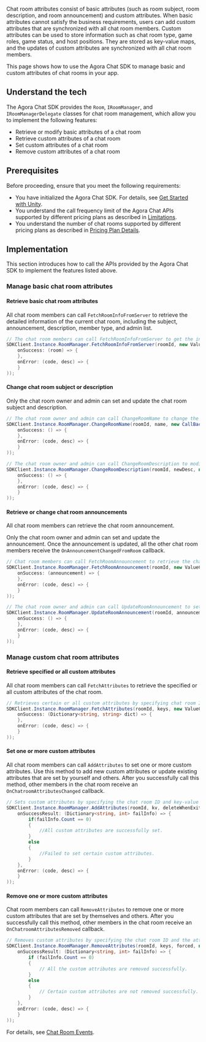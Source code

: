 Chat room attributes consist of basic attributes (such as room subject, room description, and room announcement) and custom attributes. When basic attributes cannot satisfy the business requirements, users can add custom attributes that are synchronized with all chat room members.
Custom attributes can be used to store information such as chat room type, game roles, game status, and host positions. They are stored as key-value maps, and the updates of custom attributes are synchronized with all chat room members.

This page shows how to use the Agora Chat SDK to manage basic and custom attributes of chat rooms in your app.

## Understand the tech

The Agora Chat SDK provides the `Room`, `IRoomManager`, and `IRoomManagerDelegate` classes for chat room management, which allow you to implement the following features:

- Retrieve or modify basic attributes of a chat room
- Retrieve custom attributes of a chat room
- Set custom attributes of a chat room
- Remove custom attributes of a chat room

## Prerequisites

Before proceeding, ensure that you meet the following requirements:

- You have initialized the Agora Chat SDK. For details, see [Get Started with Unity](./agora_chat_get_started_unity).
- You understand the call frequency limit of the Agora Chat APIs supported by different pricing plans as described in [Limitations](./agora-chat/agora_chat_limitation).
- You understand the number of chat rooms supported by different pricing plans as described in [Pricing Plan Details](./agora-chat/agora_chat_plan).

## Implementation

This section introduces how to call the APIs provided by the Agora Chat SDK to implement the features listed above.

### Manage basic chat room attributes

#### Retrieve basic chat room attributes

All chat room members can call `FetchRoomInfoFromServer` to retrieve the detailed information of the current chat room, including the subject, announcement, description, member type, and admin list. 

```c#
// The chat room members can call FetchRoomInfoFromServer to get the information of the specified chat room.
SDKClient.Instance.RoomManager.FetchRoomInfoFromServer(roomId, new ValueCallBack<Room>(
    onSuccess: (room) => {
    },
    onError: (code, desc) => {
    }
));
```

#### Change chat room subject or description
Only the chat room owner and admin can set and update the chat room subject and description.

```c#
// The chat room owner and admin can call ChangeRoomName to change the chat room subject.
SDKClient.Instance.RoomManager.ChangeRoomName(roomId, name, new CallBack(
    onSuccess: () => {
    },
    onError: (code, desc) => {
    }
));

// The chat room owner and admin can call ChangeRoomDescription to modify the chat room description.
SDKClient.Instance.RoomManager.ChangeRoomDescription(roomId, newDesc, new CallBack(
    onSuccess: () => {
    },
    onError: (code, desc) => {
    }
));
```

#### Retrieve or change chat room announcements

All chat room members can retrieve the chat room announcement.

Only the chat room owner and admin can set and update the announcement. Once the announcement is updated, all the other chat room members receive the `OnAnnouncementChangedFromRoom` callback.

```c#
// Chat room members can call FetchRoomAnnouncement to retrieve the chat room announcement.
SDKClient.Instance.RoomManager.FetchRoomAnnouncement(roomId, new ValueCallBack<string>(
    onSuccess: (announcement) => {
    },
    onError: (code, desc) => {
    }
));

// The chat room owner and admin can call UpdateRoomAnnouncement to set or update the chat room announcement.
SDKClient.Instance.RoomManager.UpdateRoomAnnouncement(roomId, announcement, new CallBack(
    onSuccess: () => {
    },
    onError: (code, desc) => {
    }
));
```

### Manage custom chat room attributes

#### Retrieve specified or all custom attributes

All chat room members can call `FetchAttributes` to retrieve the specified or all custom attributes of the chat room.

```c#
// Retrieves certain or all custom attributes by specifying chat room ID and attribute keys.  
SDKClient.Instance.RoomManager.FetchAttributes(roomId, keys, new ValueCallBack<Dictionary<string, string>>(
    onSuccess: (Dictionary<string, string> dict) => {
    },
    onError: (code, desc) => {
    }
));
```

#### Set one or more custom attributes

All chat room members can call `AddAttributes` to set one or more custom attributes. Use this method to add new custom attributes or update existing attributes that are set by yourself and others. After you successfully call this method, other members in the chat room receive an `OnChatroomAttributesChanged` callback.

```c#
// Sets custom attributes by specifying the chat room ID and key-value maps of the attributes. 
SDKClient.Instance.RoomManager.AddAttributes(roomId, kv, deleteWhenExit, forced, new CallBackResult(
    onSuccessResult: (Dictionary<string, int> failInfo) => {
        if(failInfo.Count == 0)
        {
            //All custom attributes are successfully set.
        }
        else
        {
            //Failed to set certain custom attributes.
        }
    },
    onError: (code, desc) => {
    }
));
```

#### Remove one or more custom attributes

Chat room members can call `RemoveAttributes` to remove one or more custom attributes that are set by themselves and others. After you successfully call this method, other members in the chat room receive an `OnChatroomAttributesRemoved` callback. 

```c#
// Removes custom attributes by specifying the chat room ID and the attribute key list. 
SDKClient.Instance.RoomManager.RemoveAttributes(roomId, keys, forced, new CallBackResult(
    onSuccessResult: (Dictionary<string, int> failInfo) => {
        if (failInfo.Count == 0)
        {
            // All the custom attributes are removed successfully. 
        }
        else
        {
            // Certain custom attributes are not removed successfully. 
        }
    },
    onError: (code, desc) => {
    }
));
```

For details, see [Chat Room Events](./agora_chat_chatroom_unity#listen-for-chat-room-events).

